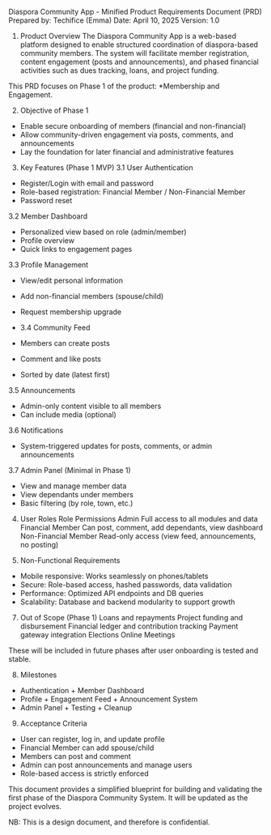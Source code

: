 Diaspora Community App - Minified Product Requirements Document (PRD)
Prepared by: Techifice (Emma) Date: April 10, 2025 Version: 1.0

1. Product Overview
The Diaspora Community App is a web-based platform designed to enable structured coordination of diaspora-based community members. The system will facilitate member registration, content engagement (posts and announcements), and phased financial activities such as dues tracking, loans, and project funding.

This PRD focuses on Phase 1 of the product: *Membership and Engagement.

2. Objective of Phase 1
- Enable secure onboarding of members (financial and non-financial)
- Allow community-driven engagement via posts, comments, and announcements
- Lay the foundation for later financial and administrative features


3. Key Features (Phase 1 MVP)
3.1 User Authentication
- Register/Login with email and password
- Role-based registration: Financial Member / Non-Financial Member
- Password reset

3.2 Member Dashboard
- Personalized view based on role (admin/member)
- Profile overview
- Quick links to engagement pages


3.3 Profile Management
- View/edit personal information
- Add non-financial members (spouse/child)
- Request membership upgrade

- 3.4 Community Feed
- Members can create posts
- Comment and like posts
- Sorted by date (latest first)


3.5 Announcements
- Admin-only content visible to all members
- Can include media (optional)


3.6 Notifications
- System-triggered updates for posts, comments, or admin announcements


3.7 Admin Panel (Minimal in Phase 1)
- View and manage member data
- View dependants under members
- Basic filtering (by role, town, etc.)


4. User Roles
Role
Permissions
Admin
Full access to all modules and data
Financial Member
Can post, comment, add dependants, view dashboard
Non-Financial Member
Read-only access (view feed, announcements, no posting)


5. Non-Functional Requirements
- Mobile responsive: Works seamlessly on phones/tablets
- Secure: Role-based access, hashed passwords, data validation
- Performance: Optimized API endpoints and DB queries
- Scalability: Database and backend modularity to support growth

7. Out of Scope (Phase 1)
Loans and repayments
Project funding and disbursement
Financial ledger and contribution tracking
Payment gateway integration
Elections
Online Meetings


These will be included in future phases after user onboarding is tested and stable.

8. Milestones

- Authentication + Member Dashboard
- Profile + Engagement Feed + Announcement System
- Admin Panel + Testing + Cleanup

9. Acceptance Criteria
- User can register, log in, and update profile
- Financial Member can add spouse/child
- Members can post and comment
- Admin can post announcements and manage users
- Role-based access is strictly enforced


This document provides a simplified blueprint for building and validating the first phase of the Diaspora Community System. It will be updated as the project evolves.

NB: This is a design document, and therefore is confidential.

